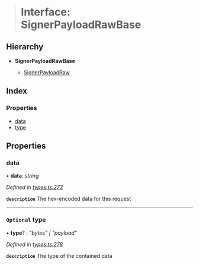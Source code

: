 > # Interface: SignerPayloadRawBase

## Hierarchy

* **SignerPayloadRawBase**

  * [SignerPayloadRaw](_types_.signerpayloadraw.md)

## Index

### Properties

* [data](_types_.signerpayloadrawbase.md#data)
* [type](_types_.signerpayloadrawbase.md#optional-type)

## Properties

###  data

• **data**: *string*

*Defined in [types.ts:273](https://github.com/polkadot-js/api/blob/8d34d66/packages/api/src/types.ts#L273)*

**`description`** The hex-encoded data for this request

___

### `Optional` type

• **type**? : *"bytes" | "payload"*

*Defined in [types.ts:278](https://github.com/polkadot-js/api/blob/8d34d66/packages/api/src/types.ts#L278)*

**`description`** The type of the contained data